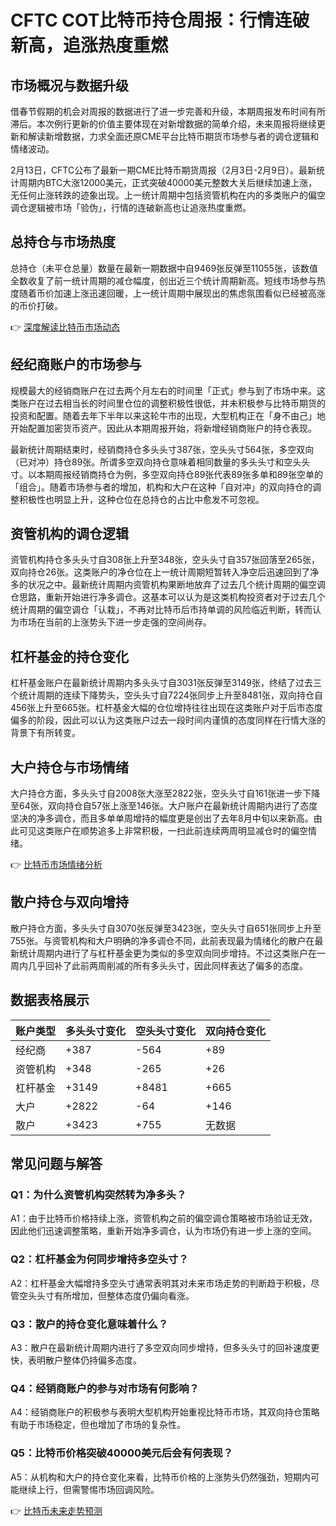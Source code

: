 # CFTC COT比特币持仓周报：行情连破新高，追涨热度重燃

## 市场概况与数据升级
借春节假期的机会对周报的数据进行了进一步完善和升级，本期周报发布时间有所滞后。本次例行更新的价值主要体现在对新增数据的简单介绍，未来周报将继续更新和解读新增数据，力求全面还原CME平台比特币期货市场参与者的调仓逻辑和情绪波动。

2月13日，CFTC公布了最新一期CME比特币期货周报（2月3日-2月9日）。最新统计周期内BTC大涨12000美元，正式突破40000美元整数大关后继续加速上涨，无任何止涨转跌的迹象出现。上一统计周期中包括资管机构在内的多类账户的偏空调仓逻辑被市场「验伪」，行情的连破新高也让追涨热度重燃。

## 总持仓与市场热度
总持仓（未平仓总量）数量在最新一期数据中自9469张反弹至11055张，该数值全数收复了前一统计周期的减仓幅度，创出近三个统计周期新高。短线市场参与热度随着币价加速上涨迅速回暖，上一统计周期中展现出的焦虑氛围看似已经被高涨的币价打破。

👉 [深度解读比特币市场动态](https://bit.ly/okx_welcome)

## 经纪商账户的市场参与
规模最大的经销商账户在过去两个月左右的时间里「正式」参与到了市场中来。这类账户在过去相当长的时间里仓位的调整积极性很低，并未积极参与比特币期货的投资和配置。随着去年下半年以来这轮牛市的出现，大型机构正在「身不由己」地开始配置加密货币资产。因此从本期周报开始，将新增经销商账户的持仓表现。

最新统计周期结束时，经销商持仓多头头寸387张，空头头寸564张，多空双向（已对冲）持仓89张。所谓多空双向持仓意味着相同数量的多头头寸和空头头寸。以本期周报经销商持仓为例，多空双向持仓89张代表89张多单和89张空单的「组合」。随着市场参与者的增加，机构和大户在这种「自对冲」的双向持仓的调整积极性也明显上升，这种仓位在总持仓的占比中愈发不可忽视。

## 资管机构的调仓逻辑
资管机构持仓多头头寸自308张上升至348张，空头头寸自357张回落至265张，双向持仓26张。这类账户的净仓位在上一统计周期短暂转入净空后迅速回到了净多的状况之中。最新统计周期内资管机构果断地放弃了过去几个统计周期的偏空调仓思路，重新开始进行净多调仓。这基本可以认为是这类机构投资者对于过去几个统计周期的偏空调仓「认栽」，不再对比特币后市持单调的风险临近判断，转而认为市场在当前的上涨势头下进一步走强的空间尚存。

## 杠杆基金的持仓变化
杠杆基金账户在最新统计周期内多头头寸自3031张反弹至3149张，终结了过去三个统计周期的连续下降势头，空头头寸自7224张同步上升至8481张，双向持仓自456张上升至665张。杠杆基金大幅的仓位增持往往出现在这类账户对于后市态度偏多的阶段，因此可以认为这类账户过去一段时间内谨慎的态度同样在行情大涨的背景下有所转变。

## 大户持仓与市场情绪
大户持仓方面，多头头寸自2008张大涨至2822张，空头头寸自161张进一步下降至64张，双向持仓自57张上涨至146张。大户账户在最新统计周期内进行了态度坚决的净多调仓，而且多单单周增持的幅度更是创出了去年8月中旬以来新高。由此可见这类账户在顺势追多上非常积极，一扫此前连续两周明显减仓时的偏空情绪。

👉 [比特币市场情绪分析](https://bit.ly/okx_welcome)

## 散户持仓与双向增持
散户持仓方面，多头头寸自3070张反弹至3423张，空头头寸自651张同步上升至755张。与资管机构和大户明确的净多调仓不同，此前表现最为情绪化的散户在最新统计周期内进行了与杠杆基金更为类似的多空双向同步增持。不过这类账户在一周内几乎回补了此前两周削减的所有多头头寸，因此同样表达了偏多的态度。

## 数据表格展示
| 账户类型   | 多头头寸变化 | 空头头寸变化 | 双向持仓变化 |
|------------|--------------|--------------|--------------|
| 经纪商     | +387         | -564         | +89          |
| 资管机构   | +348         | -265         | +26          |
| 杠杆基金   | +3149        | +8481        | +665         |
| 大户       | +2822        | -64          | +146         |
| 散户       | +3423        | +755         | 无数据       |

## 常见问题与解答

### Q1：为什么资管机构突然转为净多头？
A1：由于比特币价格持续上涨，资管机构之前的偏空调仓策略被市场验证无效，因此他们迅速调整策略，重新开始净多调仓，认为市场仍有进一步上涨的空间。

### Q2：杠杆基金为何同步增持多空头寸？
A2：杠杆基金大幅增持多空头寸通常表明其对未来市场走势的判断趋于积极，尽管空头头寸有所增加，但整体态度仍偏向看涨。

### Q3：散户的持仓变化意味着什么？
A3：散户在最新统计周期内进行了多空双向同步增持，但多头头寸的回补速度更快，表明散户整体仍持偏多态度。

### Q4：经销商账户的参与对市场有何影响？
A4：经销商账户的积极参与表明大型机构开始重视比特币市场，其双向持仓策略有助于市场稳定，但也增加了市场的复杂性。

### Q5：比特币价格突破40000美元后会有何表现？
A5：从机构和大户的持仓变化来看，比特币价格的上涨势头仍然强劲，短期内可能继续上行，但需警惕市场回调风险。

👉 [比特币未来走势预测](https://bit.ly/okx_welcome)